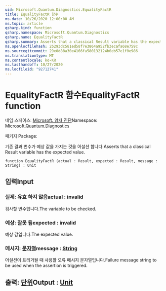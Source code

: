 ```yaml
---
uid: Microsoft.Quantum.Diagnostics.EqualityFactR
title: EqualityFactR 함수
ms.date: 10/26/2020 12:00:00 AM
ms.topic: article
qsharp.kind: function
qsharp.namespace: Microsoft.Quantum.Diagnostics
qsharp.name: EqualityFactR
qsharp.summary: Asserts that a classical Result variable has the expected value.
ms.openlocfilehash: 2b293dc581ed58f7e3864a952fb3ecafa68e759c
ms.sourcegitcommit: 29e0d88a30e4166fa580132124b0eb57e1f0e986
ms.translationtype: MT
ms.contentlocale: ko-KR
ms.lasthandoff: 10/27/2020
ms.locfileid: "92712741"
---
```

# <a name="equalityfactr-function"></a><span data-ttu-id="d2b9d-102">EqualityFactR 함수</span><span class="sxs-lookup"><span data-stu-id="d2b9d-102">EqualityFactR function</span></span>

<span data-ttu-id="d2b9d-103">네임 스페이스: [Microsoft. 양자 진단](xref:Microsoft.Quantum.Diagnostics)</span><span class="sxs-lookup"><span data-stu-id="d2b9d-103">Namespace: [Microsoft.Quantum.Diagnostics](xref:Microsoft.Quantum.Diagnostics)</span></span>

<span data-ttu-id="d2b9d-104">패키지 [](https://nuget.org/packages/)</span><span class="sxs-lookup"><span data-stu-id="d2b9d-104">Package: [](https://nuget.org/packages/)</span></span>


<span data-ttu-id="d2b9d-105">기존 결과 변수가 예상 값을 가지는 것을 어설션 합니다.</span><span class="sxs-lookup"><span data-stu-id="d2b9d-105">Asserts that a classical Result variable has the expected value.</span></span>

```qsharp
function EqualityFactR (actual : Result, expected : Result, message : String) : Unit
```


## <a name="input"></a><span data-ttu-id="d2b9d-106">입력</span><span class="sxs-lookup"><span data-stu-id="d2b9d-106">Input</span></span>

### <a name="actual--__invalidresult__"></a><span data-ttu-id="d2b9d-107">실제: __유효 <Result> 하지 않음__</span><span class="sxs-lookup"><span data-stu-id="d2b9d-107">actual : __invalid<Result>__</span></span>

<span data-ttu-id="d2b9d-108">검사할 변수입니다.</span><span class="sxs-lookup"><span data-stu-id="d2b9d-108">The variable to be checked.</span></span>


### <a name="expected--__invalidresult__"></a><span data-ttu-id="d2b9d-109">예상: __잘못 <Result> 됨__</span><span class="sxs-lookup"><span data-stu-id="d2b9d-109">expected : __invalid<Result>__</span></span>

<span data-ttu-id="d2b9d-110">예상 값입니다.</span><span class="sxs-lookup"><span data-stu-id="d2b9d-110">The expected value.</span></span>


### <a name="message--string"></a><span data-ttu-id="d2b9d-111">메시지: [문자열](xref:microsoft.quantum.lang-ref.string)</span><span class="sxs-lookup"><span data-stu-id="d2b9d-111">message : [String](xref:microsoft.quantum.lang-ref.string)</span></span>

<span data-ttu-id="d2b9d-112">어설션이 트리거될 때 사용할 오류 메시지 문자열입니다.</span><span class="sxs-lookup"><span data-stu-id="d2b9d-112">Failure message string to be used when the assertion is triggered.</span></span>



## <a name="output--unit"></a><span data-ttu-id="d2b9d-113">출력: [단위](xref:microsoft.quantum.lang-ref.unit)</span><span class="sxs-lookup"><span data-stu-id="d2b9d-113">Output : [Unit](xref:microsoft.quantum.lang-ref.unit)</span></span>

